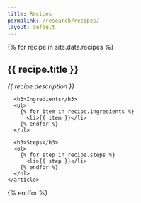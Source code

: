 ```yaml
---
title: Recipes
permalink: /research/recipes/
layout: default
---
```


<div class="recipes">
  {% for recipe in site.data.recipes %}
    <article class="recipe">
      <h2>{{ recipe.title }}</h2>
      <p><em>{{ recipe.description }}</em></p>

      <h3>Ingredients</h3>
      <ul>
        {% for item in recipe.ingredients %}
          <li>{{ item }}</li>
        {% endfor %}
      </ul>

      <h3>Steps</h3>
      <ol>
        {% for step in recipe.steps %}
          <li>{{ step }}</li>
        {% endfor %}
      </ol>
    </article>
  {% endfor %}
</div>

